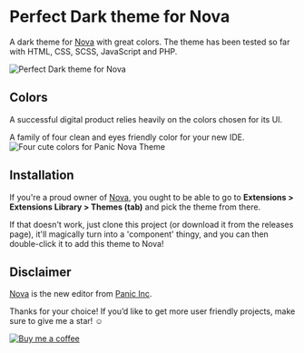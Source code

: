 # Perfect Dark theme for Nova

A dark theme for [Nova](https://nova.app/) with great colors. The theme has been tested so far with HTML, CSS, SCSS, JavaScript and PHP.

![Perfect Dark theme for Nova](https://github.com/PerfectoWeb/nova-perfectdark-theme/raw/master/example_preview.png)

## Colors
A successful digital product relies heavily on the colors chosen for its UI.

A family of four clean and eyes friendly color for your new IDE.
![Four cute colors for Panic Nova Theme](https://github.com/PerfectoWeb/nova-perfectdark-theme/raw/master/example_colors.png)

## Installation

If you're a proud owner of [Nova](https://panic.com/nova), you ought to be able to go to **Extensions > Extensions Library > Themes (tab)** and pick the theme from there.

If that doesn't work, just clone this project (or download it from the releases page), it'll magically turn into a 'component' thingy, and you can then double-click it to add this theme to Nova!

## Disclaimer

[Nova](https://panic.com/nova) is the new editor from [Panic Inc](https://panic.com).

Thanks for your choice!
If you’d like to get more user friendly projects, make sure to give me a star! ☺️

<a href="https://www.buymeacoffee.com/PerfectoWeb" target="_blank" rel="noreferrer noopener"><img src="https://www.buymeacoffee.com/assets/img/guidelines/download-assets-sm-2.svg" alt="Buy me a coffee"></a>